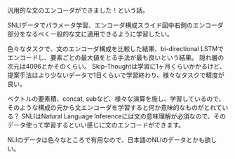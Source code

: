 汎用的な文のエンコーダができました！という話。

SNLIデータでパラメータ学習、エンコーダ構成スライド図中右側のエンコーダ部分をなるべく一般的な文に適用できるように学習したい。

色々なタスクで、文のエンコーダ構成を比較した結果、bi-directional LSTMでエンコードし、要素ごとの最大値をとる手法が最も良いという結果。
隠れ層の次元は4096とかそのくらい。
Skip-Thoughtは学習に1ヶ月くらいかかるけど、提案手法はより少ないデータで1日くらいで学習終わり、様々なタスクで精度が良い。

ベクトルの要素積、concat,  subなど、様々な演算を施し、学習しているので、そのような構成の元から文エンコーダを学習すると何か意味的なものがとれている？
SNLIはNatural Language Inferenceには文の意味理解が必須なので、そのデータ使って学習するといい感じに文のエンコードができます。

NLIのデータは色々なところで有用なので、日本語のNLIのデータとかも欲しい。
